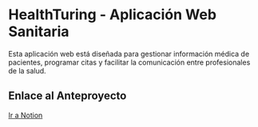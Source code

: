 <h1>HealthTuring - Aplicación Web Sanitaria</h1>
    <p>Esta aplicación web está diseñada para gestionar información médica de pacientes, programar citas y facilitar la comunicación entre profesionales de la salud.</p>

<h2>Enlace al Anteproyecto</h2>
<a href="https://www.notion.so/invite/9d0c07e68dad96951b3e3756f03c96addead1f77">Ir a Notion</a>

